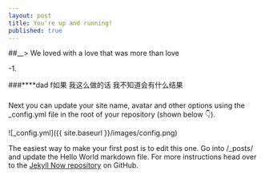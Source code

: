 ```yaml
---
layout: post
title: You're up and running!
published: true
---
```

##__> We loved with a love that was more than love

-1.

###****dad f如果 我这么做的话 我不知道会有什么结果

###

###


Next you can update your site name, avatar and other options using the _config.yml file in the root of your repository (shown below :point_down:).

![_config.yml]({{ site.baseurl }}/images/config.png)

The easiest way to make your first post is to edit this one. Go into /_posts/ and update the Hello World markdown file. For more instructions head over to the [Jekyll Now repository](https://github.com/barryclark/jekyll-now) on GitHub.
